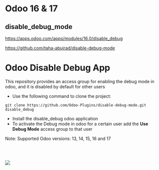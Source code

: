 # Odoo 16 & 17
## disable_debug_mode
https://apps.odoo.com/apps/modules/16.0/disable_debug

https://github.com/taha-abujrad/disable-debug-mode

# Odoo Disable Debug App
This repository provides an access group for enabling the debug mode in odoo, and it is disabled by default for other users


- Use the following command to clone the project:

```
git clone https://github.com/Odoo-Plugins/disable-debug-mode.git disable_debug
```

- Install the disable_debug odoo application
- To activate the Debug mode in odoo for a certain user add the **Use Debug Mode** access group to that user

Note: Supported Odoo versions: 13, 14, 15, 16 and 17


<br/><br/>

<img src="https://i.imgur.com/LYbkSNZ.png" />

